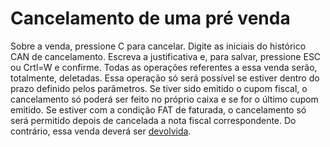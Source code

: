 # Cancelamento de uma pré venda

Sobre a venda, pressione C para  cancelar. Digite as iniciais do histórico CAN de cancelamento. Escreva a justificativa e, para salvar, pressione ESC ou Crtl=W e confirme. Todas as operações referentes a essa venda serão, totalmente, deletadas. Essa operação só será possível se estiver dentro do prazo definido pelos parâmetros. Se tiver sido emitido o cupom fiscal, o cancelamento só poderá ser feito no próprio caixa e se for o último cupom emitido. Se estiver com a condição FAT de faturada, o cancelamento só será permitido depois de cancelada a nota fiscal correspondente. Do contrário, essa venda deverá ser [devolvida](devolucao-de-venda.md).